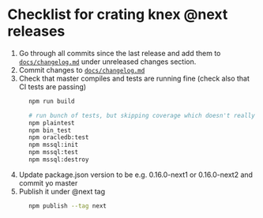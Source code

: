 # Checklist for crating knex @next releases

1. Go through all commits since the last release and add them to [`docs/changelog.md`](../docs/changelog.md) under unreleased changes section.
2. Commit changes to [`docs/changelog.md`](../docs/changelog.md)
3. Check that master compiles and tests are running fine (check also that CI tests are passing)

```sh
      npm run build

      # run bunch of tests, but skipping coverage which doesn't really work locally at least
      npm plaintest
      npm bin_test
      npm oracledb:test
      npm mssql:init
      npm mssql:test
      npm mssql:destroy
```

4. Update package.json version to be e.g. 0.16.0-next1 or 0.16.0-next2 and commit yo master
5. Publish it under @next tag 

```sh
      npm publish --tag next
```
